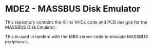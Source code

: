 # MDE2 - MASSBUS Disk Emulator

This repository contains the Xilinx VHDL code and PCB designs for the MASSBUS Disk Emulator.

This is used in tandem with the MBS server code to emulate MASSBUS peripherals.
